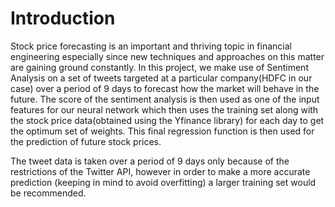 # Introduction
Stock price forecasting is an important and thriving topic in financial engineering especially since new techniques and approaches on this matter are gaining ground constantly. In this project, we make use of Sentiment Analysis on a set of tweets targeted at a particular company(HDFC in our case) over a period of 9 days to forecast how the market will behave in the future. The score of the sentiment analysis is then used as one of the input features for our neural network which then uses the training set along with the stock price data(obtained using the Yfinance library) for each day to get the optimum set of weights. This final regression function is then used for the prediction of future stock prices.

The tweet data is taken over a period of 9 days only because of the restrictions of the Twitter API, however in order to make a more accurate prediction (keeping in mind to avoid overfitting) a larger training set would be recommended.


